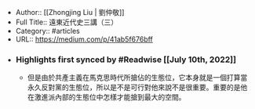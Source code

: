 - Author:: [[Zhongjing Liu | 劉仲敬]]
- Full Title:: 遠東近代史三講（三）
- Category:: #articles
- URL:: https://medium.com/p/41ab5f676bff
- ### Highlights first synced by #Readwise [[July 10th, 2022]]
    - 但是由於共產主義在馬克思時代所搶佔的生態位，它本身就是一個打算當永久反對黨的生態位，所以是不是可行對他來說不是很重要。重要的是他在激進派內部的生態位中怎樣才能搶到最大的空間。
